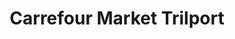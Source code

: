 ---
title: "Carrefour Market Trilport"
url: /trilport/carrefour-market-trilport-avenue-de-verdun/
shop: Supermarkt
---